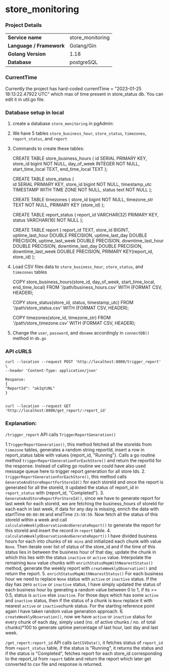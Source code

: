 # store_monitoring

### Project Details

|                          |                  |
|--------------------------|------------------|
| **Service name**         | store_monitoring |
| **Language / Framework** | Golang/Gin       |
| **Golang Version**       | 1.18             |
| **Database**             | postgreSQL       | 

### CurrentTime
Currently the project has hard-coded currentTime = "2023-01-25 18:13:22.47922 UTC" which max of time present in store_status db. You can edit it in util.go file.
### Database setup in local
1. create a database `store_monitoring` in pgAdmin:

2. We have 5 tables `store_business_hour`, `store_status`, `timezones`, `report_status`, and `report`

3. Commands to create these tables:

    
    CREATE TABLE store_business_hours (
    id SERIAL PRIMARY KEY, store_id bigint NOT NULL,
    day_of_week INTEGER NOT NULL,
    start_time_local TEXT,
    end_time_local TEXT
    );


    CREATE TABLE store_status (                                                       
    id SERIAL PRIMARY KEY, store_id bigint NOT NULL,
    timestamp_utc TIMESTAMP WITH TIME ZONE NOT NULL,
    status text NOT NULL
    );


    CREATE TABLE timezones (
    store_id bigint NOT NULL,
    timezone_str TEXT NOT NULL,
    PRIMARY KEY (store_id)
    );


    CREATE TABLE report_status (
    report_id VARCHAR(32) PRIMARY KEY,
    status VARCHAR(16) NOT NULL
    );


    CREATE TABLE report (
    report_id TEXT,
    store_id BIGINT,
    uptime_last_hour DOUBLE PRECISION,
    uptime_last_day DOUBLE PRECISION,
    uptime_last_week DOUBLE PRECISION,
    downtime_last_hour DOUBLE PRECISION,
    downtime_last_day DOUBLE PRECISION,
    downtime_last_week DOUBLE PRECISION,
    PRIMARY KEY(report_id, store_id)
    );

4. Load CSV files data to `store_business_hour`, `store_status`, and `timezones` tables


    COPY store_business_hours(store_id, day_of_week, start_time_local, end_time_local)
    FROM '/path/business_hours.csv'
    WITH (FORMAT CSV, HEADER);


    COPY store_status(store_id, status, timestamp_utc)
    FROM '/path/store_status.csv'
    WITH (FORMAT CSV, HEADER);


    COPY timezones(store_id, timezone_str)
    FROM '/path/store_timezone.csv'
    WITH (FORMAT CSV, HEADER);

5. Change the `user`, `password`, and `dbname` accordingly in `connectDB()` method in `db.go` 

### API cURLS

    curl --location --request POST 'http://localhost:8080/trigger_report' \
    --header 'Content-Type: application/json'

    Response:
    {
    "ReportId": "akIqYzNL"
    }


    curl --location --request GET 'http://localhost:8080/get_report/:report_id'


### Explanation:

`/trigger_report` API calls `TriggerReportGeneration()`


1.`TriggerReportGeneration()`, this method fetched all the storeIds from `timezone` tables, generates a random string reportId, insert a row in report_status table with values {report_id, "Running"}. Calls a go routine method `triggerReportGenerationForEachStore()` and return the reportId for the response. Instead of calling go routine we could have also used message queue here to trigger report generation for all store Ids.
2. `triggerReportGenerationForEachStore()`, this method calls `GenerateAndStoreReportForStoreId()` for each storeId and once the report is generated for all the storeId, it updated the status of report_id in `report_status` with {report_id, "Completed"}.
3. `GenerateAndStoreReportForStoreId()`, since we have to generate report for last week for each storeId, we are fetching the business_hours of storeId for each each in last week, if data for any day is missing, enrich the data with startTime `00:00:00` and endTime `23:59:59`. Now fetch all the status of this storeId within a week and call `calculateWeeklyObservationAndGererateReport()` to generate the report for this storeId and insert the record in `report` table.
4. `calculateWeeklyObservationAndGererateReport()` I have divided business hours for each into chunks of `60 mins` and initialized each chunk with value `None`. Then iterate over list of status of the store_id and if the time of this status lies in between the business hour of that day, update the chunk in which this lies with the status `inactive` or `active` value. Interpolate the remaining `None` value chunks with `enrichStatusMapWithNearestStatus()` method, generate the weekly report with `createWeeklyObservation()` and return the report.
5. `enrichStatusMapWithNearestStatus()` For each business hour we need to replace `None` status with `active` or `inactive` status. If the day has zero `active` or `inactive` status, I have simply updated the status of each business hour by geerating a random value between 0 to 1, if its >= 0.5, status is `active` else `inactive`. For those days which has some `active` and `inactive` status, then if the status of a chunk is `None` replace it with nearest `active` or `inactive`chunk status. For the starting reference point again I have taken random value generation approach.
6. `createWeeklyObservation()`, now we have `active` or `inactive` status for every chunk of each day, simply used (no. of active chunks / no. of total chunks)*100 to generate uptime percentage of last hour, last day and last week.


`/get_report:report_id` API calls `GetCSVData()`, it fetches status of `report_id` from `report_status` table, if the status is "Running", it returns the status and if the status is "Completed", fetches report for each store_id corresponding to the report_id from `report` table and return the report which later get converted to csv file and response is returned.